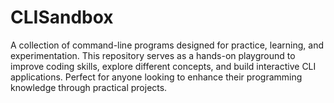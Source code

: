# CLISandbox
A collection of command-line programs designed for practice, learning, and experimentation. This repository serves as a hands-on playground to improve coding skills, explore different concepts, and build interactive CLI applications. Perfect for anyone looking to enhance their programming knowledge through practical projects.
